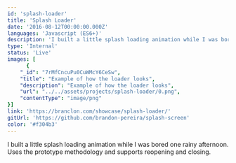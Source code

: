 ```yaml
---
id: 'splash-loader'
title: 'Splash Loader'
date: '2016-08-12T00:00:00.000Z'
languages: 'Javascript (ES6+)'
description: 'I built a little splash loading animation while I was bored one rainy afternoon. Uses the prototype methodology and supports reopening and closing.'
type: 'Internal'
status: 'Live'
images: [
      {
	"_id": "7rMfCncuPu0CuWMcY6CeSw",
	"title": "Example of how the loader looks",
	"description": "Example of how the loader looks",
	"url": "../../assets/projects/splash-loader/0.png",
	"contentType": "image/png"
}]
link: 'https://branclon.com/showcase/splash-loader/'
gitUrl: 'https://github.com/brandon-pereira/splash-screen'
color: '#f304b3'
---
```


I built a little splash loading animation while I was bored one rainy afternoon. Uses the prototype methodology and supports reopening and closing.
